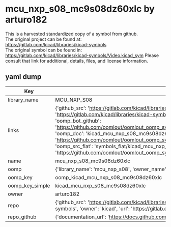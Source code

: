 # mcu_nxp_s08_mc9s08dz60xlc by arturo182  
This is a harvested standardized copy of a symbol from github.  
The original project can be found at:  
https://gitlab.com/kicad/libraries/kicad-symbols  
The original symbol can be found in:
https://gitlab.com/kicad/libraries/kicad-symbols/Video.kicad_sym
Please consult that link for additional, details, files, and license information.  
## yaml dump  
| Key | Value |  
| --- | --- |  
| library_name | MCU_NXP_S08 |  
| links | {'github_src': 'https://gitlab.com/kicad/libraries/kicad-symbols/Video.kicad_sym', 'github_src_repo': 'https://gitlab.com/kicad/libraries/kicad-symbols', 'oomp_bot': 'kicad_mcu_nxp_s08_mc9s08dz60xlc/working', 'oomp_bot_github': 'https://github.com/oomlout/oomlout_oomp_symbol_bot/tree/main/kicad_mcu_nxp_s08_mc9s08dz60xlc/working', 'oomp_doc': 'kicad_mcu_nxp_s08_mc9s08dz60xlc/working', 'oomp_doc_github': 'https://github.com/oomlout/oomlout_oomp_symbol_doc/tree/main/kicad_mcu_nxp_s08_mc9s08dz60xlc/working', 'oomp_src_flat': 'symbols_flat/kicad_mcu_nxp_s08_mc9s08dz60xlc/working', 'oomp_src_flat_github': 'https://github.com/oomlout/oomlout_oomp_symbol_src/tree/main/kicad_mcu_nxp_s08_mc9s08dz60xlc/working'} |  
| name | mcu_nxp_s08_mc9s08dz60xlc |  
| oomp | {'library_name': 'mcu_nxp_s08', 'owner_name': 'kicad', 'symbol_name': 'mcu_nxp_s08_mc9s08dz60xlc'} |  
| oomp_key | oomp_kicad_mcu_nxp_s08_mc9s08dz60xlc |  
| oomp_key_simple | kicad_mcu_nxp_s08_mc9s08dz60xlc |  
| owner | arturo182 |  
| repo | {'github_src': 'https://gitlab.com/kicad/libraries/kicad-symbols/Video.kicad_sym', 'name': 'libraries/kicad-symbols', 'owner': 'kicad', 'url': 'https://gitlab.com/kicad/libraries/kicad-symbols'} |  
| repo_github | {'documentation_url': 'https://docs.github.com/rest/repos/repos#get-a-repository', 'message': 'Not Found'} |  

